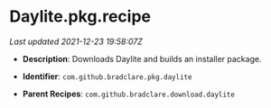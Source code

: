 # Daylite.pkg.recipe

_Last updated 2021-12-23 19:58:07Z_

- **Description**: Downloads Daylite and builds an installer package.

- **Identifier**: `com.github.bradclare.pkg.daylite`

- **Parent Recipes**: `com.github.bradclare.download.daylite`
